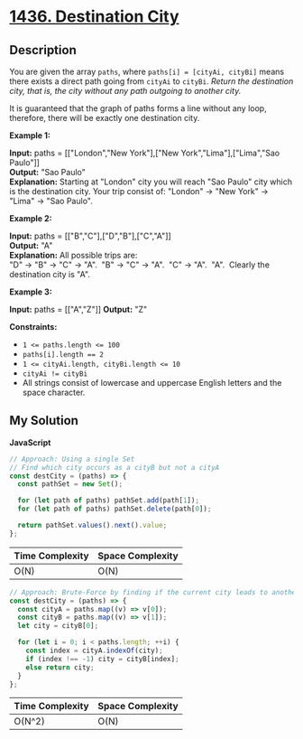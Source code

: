 # [1436. Destination City](https://leetcode.com/problems/destination-city)

## Description

You are given the array `paths`, where `paths[i] = [cityAi, cityBi]` means there exists a direct path going from `cityAi` to `cityBi`. _Return the destination city, that is, the city without any path outgoing to another city._

It is guaranteed that the graph of paths forms a line without any loop, therefore, there will be exactly one destination city.

**Example 1:**

**Input:** paths = [["London","New York"],["New York","Lima"],["Lima","Sao Paulo"]]  
**Output:** "Sao Paulo"  
**Explanation:** Starting at "London" city you will reach "Sao Paulo" city which is the destination city. Your trip consist of: "London" -> "New York" -> "Lima" -> "Sao Paulo".

**Example 2:**

**Input:** paths = [["B","C"],["D","B"],["C","A"]]  
**Output:** "A"  
**Explanation:** All possible trips are:   
"D" -> "B" -> "C" -> "A". 
"B" -> "C" -> "A". 
"C" -> "A". 
"A". 
Clearly the destination city is "A".

**Example 3:**

**Input:** paths = [["A","Z"]]
**Output:** "Z"

**Constraints:**

- `1 <= paths.length <= 100`
- `paths[i].length == 2`
- `1 <= cityAi.length, cityBi.length <= 10`
- `cityAi != cityBi`
- All strings consist of lowercase and uppercase English letters and the space character.

## My Solution

**JavaScript**

```js
// Approach: Using a single Set
// Find which city occurs as a cityB but not a cityA
const destCity = (paths) => {
  const pathSet = new Set();

  for (let path of paths) pathSet.add(path[1]);
  for (let path of paths) pathSet.delete(path[0]);

  return pathSet.values().next().value;
};
```

| Time Complexity | Space Complexity |
| --------------- | ---------------- |
| O(N)            | O(N)             |

```js
// Approach: Brute-Force by finding if the current city leads to another (is in cityA array)
const destCity = (paths) => {
  const cityA = paths.map((v) => v[0]);
  const cityB = paths.map((v) => v[1]);
  let city = cityB[0];

  for (let i = 0; i < paths.length; ++i) {
    const index = cityA.indexOf(city);
    if (index !== -1) city = cityB[index];
    else return city;
  }
};
```

| Time Complexity | Space Complexity |
| --------------- | ---------------- |
| O(N^2)          | O(N)             |
